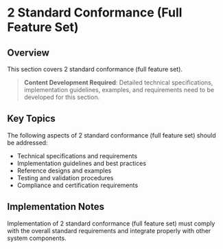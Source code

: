 # 2 Standard Conformance (Full Feature Set)

## Overview

This section covers 2 standard conformance (full feature set).

> **Content Development Required**: Detailed technical specifications, implementation guidelines, examples, and requirements need to be developed for this section.

## Key Topics

The following aspects of 2 standard conformance (full feature set) should be addressed:

- Technical specifications and requirements
- Implementation guidelines and best practices
- Reference designs and examples
- Testing and validation procedures
- Compliance and certification requirements

## Implementation Notes

Implementation of 2 standard conformance (full feature set) must comply with the overall standard requirements and integrate properly with other system components.

